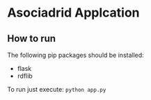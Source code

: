 # Asociadrid Applcation

## How to run

The following pip packages should be installed:
- flask
- rdflib

To run just execute: `python app.py`